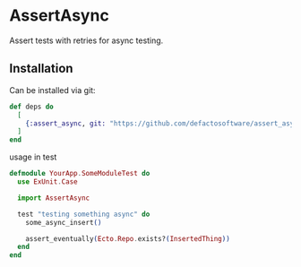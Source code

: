 # AssertAsync

Assert tests with retries for async testing.

## Installation

Can be installed via git:

```elixir
def deps do
  [
    {:assert_async, git: "https://github.com/defactosoftware/assert_async", only: [:test]}
  ]
end
```

usage in test

```ex
defmodule YourApp.SomeModuleTest do
  use ExUnit.Case

  import AssertAsync

  test "testing something async" do
    some_async_insert()

    assert_eventually(Ecto.Repo.exists?(InsertedThing))
  end
end
```

